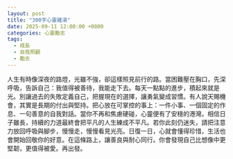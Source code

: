 ```yaml
---
layout: post
title: "300字心靈雞湯"
date: 2025-09-11 12:00:00 +0800
categories: 心靈勵志
tags:
  - 成長
  - 自我照顧
  - 勵志
---
```


人生有時像深夜的路燈，光雖不強，卻這樣照見前行的路。當困難壓在胸口，先深呼吸，告訴自己：我值得被善待，我能走下去。每天一點點的進步，積起來就是光。別讓過去的失敗定義自己，把握現在的選擇，讓勇氣變成習慣。有人說天賜機會，其實是長期的付出與堅持。把心放在可掌控的事上：一件小事、一個固定的作息、一句善意的自我對話。當你不再和焦慮硬碰，心靈便有了安穩的港灣。相信日子雖長，持續的力道最終會把平凡的人生練成不平凡。若你此刻仍迷失，請把注意力放回呼吸與腳步，慢慢走，慢慢看見光亮。日復一日，心就會懂得珍惜，生活也會開始回敬你的好意。在這條路上，讓善良與耐心同行。你會發現自己比想像中更堅韌，更值得被愛。再出發。